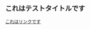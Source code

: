 # テクニカルガイド

<head>
  <meta name="”robots”" content="”noindex”" />
  <style>
    h1 {
      display: none;
    }
  </style>
</head>

<div id="smp00">
  <h2>これはテストタイトルです</h2>

  <div>
    <a href="https://www.google.co.jp/">これはリンクです</a>
  </div>
</div>
